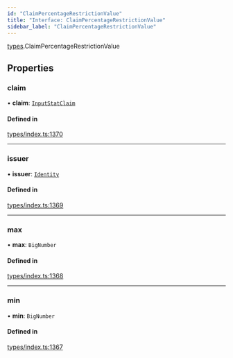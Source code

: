 ```yaml
---
id: "ClaimPercentageRestrictionValue"
title: "Interface: ClaimPercentageRestrictionValue"
sidebar_label: "ClaimPercentageRestrictionValue"
---
```


[types](../../../modules/Types/Types.md).ClaimPercentageRestrictionValue

## Properties

### claim

• **claim**: [`InputStatClaim`](../../../modules/Types/Types.md#inputstatclaim)

#### Defined in

[types/index.ts:1370](https://github.com/F-OBrien/polymesh-sdk/blob/012f1745/src/types/index.ts#L1370)

___

### issuer

• **issuer**: [`Identity`](../../../classes/API/Entities/Identity/Identity.md)

#### Defined in

[types/index.ts:1369](https://github.com/F-OBrien/polymesh-sdk/blob/012f1745/src/types/index.ts#L1369)

___

### max

• **max**: `BigNumber`

#### Defined in

[types/index.ts:1368](https://github.com/F-OBrien/polymesh-sdk/blob/012f1745/src/types/index.ts#L1368)

___

### min

• **min**: `BigNumber`

#### Defined in

[types/index.ts:1367](https://github.com/F-OBrien/polymesh-sdk/blob/012f1745/src/types/index.ts#L1367)
